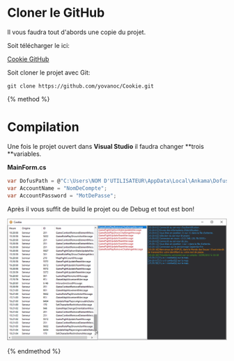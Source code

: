 # Cloner le GitHub

Il vous faudra tout d'abords une copie du projet.

Soit télécharger le ici:

 [Cookie GitHub](https://github.com/yovanoc/Cookie)

Soit cloner le projet avec Git:

```batch
git clone https://github.com/yovanoc/Cookie.git
```


{% method %}
# Compilation

Une fois le projet ouvert dans **Visual Studio** il faudra changer **trois **variables.

**MainForm.cs**
```csharp
var DofusPath = @"C:\Users\NOM D'UTILISATEUR\AppData\Local\Ankama\Dofus";
var AccountName = "NomDeCompte";
var AccountPassword = "MotDePasse";
```

Après il vous suffit de build le projet ou de Debug et tout est bon!

![](/assets/af7e7a14a1.png)

{% endmethod %}

